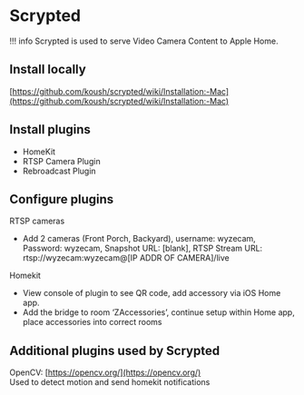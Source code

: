 # Scrypted

!!! info
    Scrypted is used to serve Video Camera Content to Apple Home.

## Install locally
[https://github.com/koush/scrypted/wiki/Installation:-Mac](https://github.com/koush/scrypted/wiki/Installation:-Mac)


## Install plugins
- HomeKit
- RTSP Camera Plugin
- Rebroadcast Plugin

## Configure plugins
RTSP cameras

- Add 2 cameras (Front Porch, Backyard), username: wyzecam, Password: wyzecam, Snapshot URL: [blank], RTSP Stream URL: rtsp://wyzecam:wyzecam@[IP ADDR OF CAMERA]/live

Homekit

- View console of plugin to see QR code, add accessory via iOS Home app. 
- Add the bridge to room ‘ZAccessories’, continue setup within Home app, place accessories into correct rooms

##  Additional plugins used by Scrypted
OpenCV: [https://opencv.org/](https://opencv.org/)  
Used to detect motion and send homekit notifications
